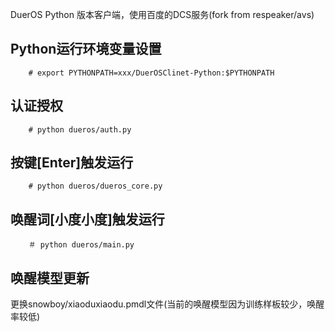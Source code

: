 DuerOS Python 版本客户端，使用百度的DCS服务(fork from respeaker/avs)

## Python运行环境变量设置
        # export PYTHONPATH=xxx/DuerOSClinet-Python:$PYTHONPATH

## 认证授权
        # python dueros/auth.py
## 按键[Enter]触发运行
        # python dueros/dueros_core.py       
## 唤醒词[小度小度]触发运行
        ＃ python dueros/main.py

## 唤醒模型更新
更换snowboy/xiaoduxiaodu.pmdl文件(当前的唤醒模型因为训练样板较少，唤醒率较低)